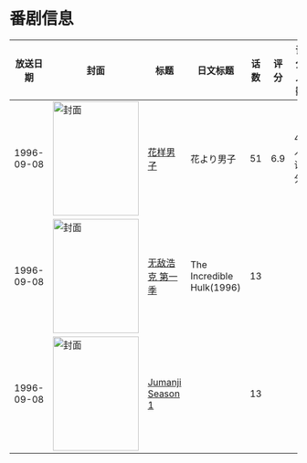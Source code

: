 # 番剧信息

|放送日期|封面|标题|日文标题|话数|评分|评分人数|
|---|---|---|---|---|---|---|
|1996-09-08|<img src="https://lain.bgm.tv/pic/cover/c/c9/09/37955_VjGQq.jpg" alt="封面" style="width:150px;height:200px;object-fit:cover;">|[花样男子](https://bangumi.tv/subject/37955)|花より男子|51|6.9|42人评分|
|1996-09-08|<img src="https://lain.bgm.tv/pic/cover/c/98/e3/481355_DeJyZ.jpg" alt="封面" style="width:150px;height:200px;object-fit:cover;">|[无敌浩克 第一季](https://bangumi.tv/subject/481355)|The Incredible Hulk(1996)|13|||
|1996-09-08|<img src="https://lain.bgm.tv/pic/cover/c/26/9f/524295_XpZvp.jpg" alt="封面" style="width:150px;height:200px;object-fit:cover;">|[Jumanji Season 1](https://bangumi.tv/subject/524295)||13|||
